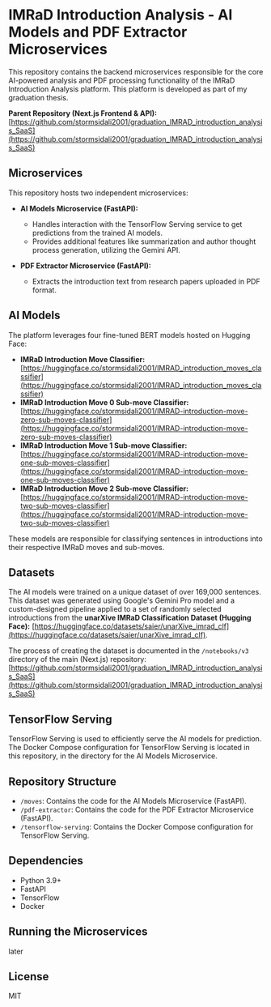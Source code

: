 
# IMRaD Introduction Analysis - AI Models and PDF Extractor Microservices 

This repository contains the backend microservices responsible for the core AI-powered analysis and PDF processing functionality of the IMRaD Introduction Analysis platform. This platform is developed as part of my graduation thesis. 

**Parent Repository (Next.js Frontend & API):**
[https://github.com/stormsidali2001/graduation_IMRAD_introduction_analysis_SaaS](https://github.com/stormsidali2001/graduation_IMRAD_introduction_analysis_SaaS)

## Microservices

This repository hosts two independent microservices:

* **AI Models Microservice (FastAPI):** 
    * Handles interaction with the TensorFlow Serving service to get predictions from the trained AI models. 
    * Provides additional features like summarization and author thought process generation, utilizing the Gemini API.

* **PDF Extractor Microservice (FastAPI):**
    * Extracts the introduction text from research papers uploaded in PDF format. 

## AI Models

The platform leverages four fine-tuned BERT models hosted on Hugging Face:

* **IMRaD Introduction Move Classifier:**  [https://huggingface.co/stormsidali2001/IMRAD_introduction_moves_classifier](https://huggingface.co/stormsidali2001/IMRAD_introduction_moves_classifier) 
* **IMRaD Introduction Move 0 Sub-move Classifier:** [https://huggingface.co/stormsidali2001/IMRAD-introduction-move-zero-sub-moves-classifier](https://huggingface.co/stormsidali2001/IMRAD-introduction-move-zero-sub-moves-classifier)
* **IMRaD Introduction Move 1 Sub-move Classifier:** [https://huggingface.co/stormsidali2001/IMRAD-introduction-move-one-sub-moves-classifier](https://huggingface.co/stormsidali2001/IMRAD-introduction-move-one-sub-moves-classifier)
* **IMRaD Introduction Move 2 Sub-move Classifier:**  [https://huggingface.co/stormsidali2001/IMRAD-introduction-move-two-sub-moves-classifier](https://huggingface.co/stormsidali2001/IMRAD-introduction-move-two-sub-moves-classifier) 

These models are responsible for classifying sentences in introductions into their respective IMRaD moves and sub-moves.

## Datasets

The AI models were trained on a unique dataset of over 169,000 sentences. This dataset was generated using Google's Gemini Pro model and a custom-designed pipeline applied to a set of randomly selected introductions from the **unarXive IMRaD Classification Dataset (Hugging Face):** [https://huggingface.co/datasets/saier/unarXive_imrad_clf](https://huggingface.co/datasets/saier/unarXive_imrad_clf).

The process of creating the dataset is documented in the `/notebooks/v3` directory of the main (Next.js) repository: [https://github.com/stormsidali2001/graduation_IMRAD_introduction_analysis_SaaS](https://github.com/stormsidali2001/graduation_IMRAD_introduction_analysis_SaaS)

## TensorFlow Serving

TensorFlow Serving is used to efficiently serve the AI models for prediction.  The Docker Compose configuration for TensorFlow Serving is located in this repository, in the directory for the AI Models Microservice. 

## Repository Structure

* `/moves`: Contains the code for the AI Models Microservice (FastAPI).
* `/pdf-extractor`: Contains the code for the PDF Extractor Microservice (FastAPI).
* `/tensorflow-serving`:  Contains the Docker Compose configuration for TensorFlow Serving. 

## Dependencies 

* Python 3.9+
* FastAPI
* TensorFlow
* Docker

## Running the Microservices

later
## License

MIT


